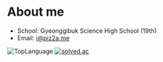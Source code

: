 # About me

* School: Gyeonggibuk Science High School (19th)
* Email: i@piz2a.me

![TopLanguage](https://github-readme-stats.vercel.app/api/top-langs/?username=piz2a&layout=compact&theme=github_dark)
[![solved.ac](http://mazassumnida.wtf/api/v2/generate_badge?boj=jihoahn)](https://solved.ac/profile/jihoahn)

<!--
**piz2a/piz2a** is a ✨ _special_ ✨ repository because its `README.md` (this file) appears on your GitHub profile.

Here are some ideas to get you started:

- 🔭 I’m currently working on ...
- 🌱 I’m currently learning ...
- 👯 I’m looking to collaborate on ...
- 🤔 I’m looking for help with ...
- 💬 Ask me about ...
- 📫 How to reach me: ...
- 😄 Pronouns: ...
- ⚡ Fun fact: ...
-->
